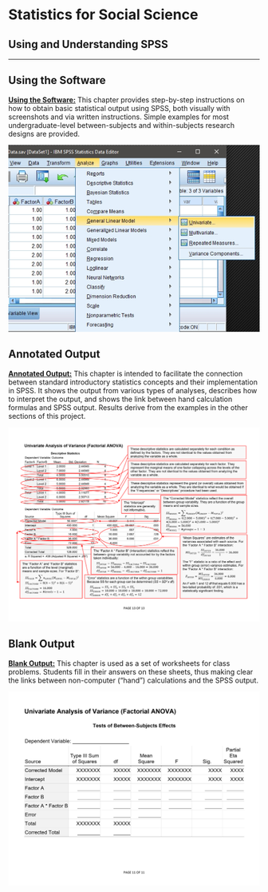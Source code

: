 # Statistics for Social Science

## Using and Understanding SPSS

---

## Using the Software

[**Using the Software:**](./using-software/) This chapter provides step-by-step instructions on how to obtain basic statistical output using SPSS, both visually with screenshots and via written instructions. Simple examples for most undergraduate-level between-subjects and within-subjects research designs are provided.

<p align="center"><kbd><img src="using-software/image50.jpg"></kbd></p>

## Annotated Output

[**Annotated Output:**](./annotated-output/) This chapter is intended to facilitate the connection between standard introductory statistics concepts and their implementation in SPSS. It shows the output from various types of analyses, describes how to interpret the output, and shows the link between hand calculation formulas and SPSS output. Results derive from the examples in the other sections of this project.

<p align="center"><kbd><img src="annotated-output/page13.png"></kbd></p>

## Blank Output

[**Blank Output:**](./blank-output/) This chapter is used as a set of worksheets for class problems. Students fill in their answers on these sheets, thus making clear the links between non-computer (“hand”) calculations and the SPSS output.

<p align="center"><kbd><img src="blank-output/page11.png"></kbd></p>
